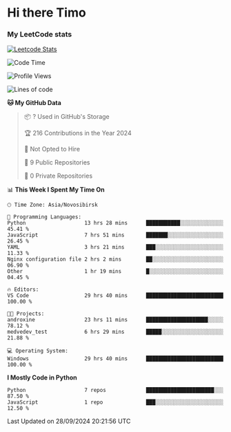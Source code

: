 # Hi there Timo
### My LeetCode stats
[![Leetcode Stats](https://leetcard.jacoblin.cool/przdtl?border=0&radius=20&ext=heatmap&theme=nord)](https://leetcode.com/przdtl)

<!--START_SECTION:waka-->
![Code Time](http://img.shields.io/badge/Code%20Time-375%20hrs%2033%20mins-blue)

![Profile Views](http://img.shields.io/badge/Profile%20Views-0-blue)

![Lines of code](https://img.shields.io/badge/From%20Hello%20World%20I%27ve%20Written-81.1%20thousand%20lines%20of%20code-blue)

**🐱 My GitHub Data** 

> 📦 ? Used in GitHub's Storage 
 > 
> 🏆 216 Contributions in the Year 2024
 > 
> 🚫 Not Opted to Hire
 > 
> 📜 9 Public Repositories 
 > 
> 🔑 0 Private Repositories 
 > 
📊 **This Week I Spent My Time On** 

```text
🕑︎ Time Zone: Asia/Novosibirsk

💬 Programming Languages: 
Python                   13 hrs 28 mins      ███████████░░░░░░░░░░░░░░   45.41 % 
JavaScript               7 hrs 51 mins       ███████░░░░░░░░░░░░░░░░░░   26.45 % 
YAML                     3 hrs 21 mins       ███░░░░░░░░░░░░░░░░░░░░░░   11.33 % 
Nginx configuration file 2 hrs 2 mins        ██░░░░░░░░░░░░░░░░░░░░░░░   06.90 % 
Other                    1 hr 19 mins        █░░░░░░░░░░░░░░░░░░░░░░░░   04.45 % 

🔥 Editors: 
VS Code                  29 hrs 40 mins      █████████████████████████   100.00 % 

🐱‍💻 Projects: 
androxine                23 hrs 11 mins      ████████████████████░░░░░   78.12 % 
medvedev_test            6 hrs 29 mins       █████░░░░░░░░░░░░░░░░░░░░   21.88 % 

💻 Operating System: 
Windows                  29 hrs 40 mins      █████████████████████████   100.00 % 
```

**I Mostly Code in Python** 

```text
Python                   7 repos             ██████████████████████░░░   87.50 % 
JavaScript               1 repo              ███░░░░░░░░░░░░░░░░░░░░░░   12.50 % 
```




 Last Updated on 28/09/2024 20:21:56 UTC
<!--END_SECTION:waka-->

